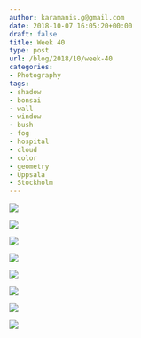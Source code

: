 ```yaml
---
author: karamanis.g@gmail.com
date: 2018-10-07 16:05:20+00:00
draft: false
title: Week 40
type: post
url: /blog/2018/10/week-40
categories:
- Photography
tags:
- shadow
- bonsai
- wall
- window
- bush
- fog
- hospital
- cloud
- color
- geometry
- Uppsala
- Stockholm
---
```




  
   ![](/images/2018-10-07-201810week-40/image-asset.jpeg)

  

  
   ![](/images/2018-10-07-201810week-40/image-asset.jpeg)

  

  
   ![](/images/2018-10-07-201810week-40/image-asset.jpeg)

  

  
   ![](/images/2018-10-07-201810week-40/image-asset.jpeg)

  

  
   ![](/images/2018-10-07-201810week-40/image-asset.jpeg)

  

  
   ![](/images/2018-10-07-201810week-40/image-asset.jpeg)

  





  
   ![](/images/2018-10-07-201810week-40/56009852952__68A9C6C1-022F-4044-ACC1-0CC201973673.JPG)

  

  
   ![](/images/2018-10-07-201810week-40/IMG_0643.jpeg)

  


